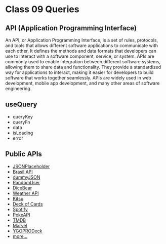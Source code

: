 # Class 09 Queries

## API (Application Programming Interface)

An API, or Application Programming Interface, is a set of rules, protocols, and tools that allows different software applications to communicate with each other. It defines the methods and data formats that developers can use to interact with a software component, service, or system. APIs are commonly used to enable integration between different software systems, allowing them to share data and functionality. They provide a standardized way for applications to interact, making it easier for developers to build software that works together seamlessly. APIs are widely used in web development, mobile app development, and many other areas of software engineering.

## useQuery

- queryKey
- queryFn
- data
- isLoading
- error

## Public APIs

- [JSONPlaceholder](https://jsonplaceholder.typicode.com/)
- [Brasil API](https://brasilapi.com.br/docs)
- [dummyJSON](https://dummyjson.com/)
- [RandomUser](https://randomuser.me/)
- [DiceBear](https://www.dicebear.com/)
- [Weather API](https://openweathermap.org/api)
- [Kitsu](https://kitsu.docs.apiary.io/#)
- [Deck of Cards](https://deckofcardsapi.com/)
- [Spotify](https://developer.spotify.com/documentation/web-api/tutorials/getting-started)
- [PokeAPI](https://pokeapi.co/)
- [TMDB](https://developer.themoviedb.org/docs/getting-started)
- [Marvel](https://developer.marvel.com/)
- [YGOPRODeck](https://ygoprodeck.com/api-guide/)
- [more...](https://github.com/public-apis/public-apis)

